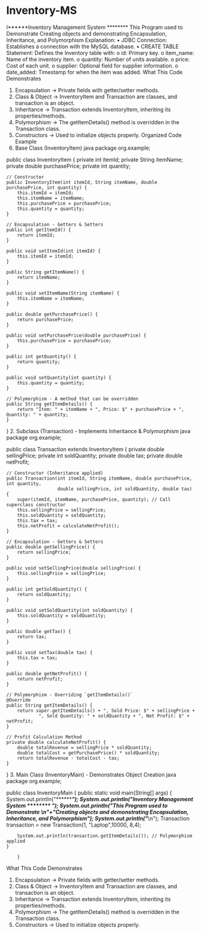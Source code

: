 # Inventory-MS
I******Inventory Management System ********  This Program used to Demonstrate  Creating objects and demonstrating Encapsulation, Inheritance, and Polymorphism
Explanation:
•	JDBC Connection: Establishes a connection with the MySQL database.
•	CREATE TABLE Statement: Defines the Inventory table with:
o	id: Primary key.
o	item_name: Name of the inventory item.
o	quantity: Number of units available.
o	price: Cost of each unit.
o	supplier: Optional field for supplier information.
o	date_added: Timestamp for when the item was added.
What This Code Demonstrates
1.	Encapsulation → Private fields with getter/setter methods.
2.	Class & Object → InventoryItem and Transaction are classes, and transaction is an object.
3.	Inheritance → Transaction extends InventoryItem, inheriting its properties/methods.
4.	Polymorphism → The getItemDetails() method is overridden in the Transaction class.
5.	Constructors → Used to initialize objects properly.
 Organized Code Example
1. Base Class (InventoryItem)
java
package org.example;

public class InventoryItem {
    private int itemId;
    private String itemName;
    private double purchasePrice;
    private int quantity;

    // Constructor
    public InventoryItem(int itemId, String itemName, double purchasePrice, int quantity) {
        this.itemId = itemId;
        this.itemName = itemName;
        this.purchasePrice = purchasePrice;
        this.quantity = quantity;
    }

    // Encapsulation - Getters & Setters
    public int getItemId() {
        return itemId;
    }

    public void setItemId(int itemId) {
        this.itemId = itemId;
    }

    public String getItemName() {
        return itemName;
    }

    public void setItemName(String itemName) {
        this.itemName = itemName;
    }

    public double getPurchasePrice() {
        return purchasePrice;
    }

    public void setPurchasePrice(double purchasePrice) {
        this.purchasePrice = purchasePrice;
    }

    public int getQuantity() {
        return quantity;
    }

    public void setQuantity(int quantity) {
        this.quantity = quantity;
    }

    // Polymorphism - A method that can be overridden
    public String getItemDetails() {
        return "Item: " + itemName + ", Price: $" + purchasePrice + ", Quantity: " + quantity;
    }
}
2. Subclass (Transaction) - Implements Inheritance & Polymorphism
java
package org.example;

public class Transaction extends InventoryItem {
    private double sellingPrice;
    private int soldQuantity;
    private double tax;
    private double netProfit;

    // Constructor (Inheritance applied)
    public Transaction(int itemId, String itemName, double purchasePrice, int quantity,
                       double sellingPrice, int soldQuantity, double tax) {
        super(itemId, itemName, purchasePrice, quantity); // Call superclass constructor
        this.sellingPrice = sellingPrice;
        this.soldQuantity = soldQuantity;
        this.tax = tax;
        this.netProfit = calculateNetProfit();
    }

    // Encapsulation - Getters & Setters
    public double getSellingPrice() {
        return sellingPrice;
    }

    public void setSellingPrice(double sellingPrice) {
        this.sellingPrice = sellingPrice;
    }

    public int getSoldQuantity() {
        return soldQuantity;
    }

    public void setSoldQuantity(int soldQuantity) {
        this.soldQuantity = soldQuantity;
    }

    public double getTax() {
        return tax;
    }

    public void setTax(double tax) {
        this.tax = tax;
    }

    public double getNetProfit() {
        return netProfit;
    }

    // Polymorphism - Overriding `getItemDetails()`
    @Override
    public String getItemDetails() {
        return super.getItemDetails() + ", Sold Price: $" + sellingPrice +
                ", Sold Quantity: " + soldQuantity + ", Net Profit: $" + netProfit;
    }

    // Profit Calculation Method
    private double calculateNetProfit() {
        double totalRevenue = sellingPrice * soldQuantity;
        double totalCost = getPurchasePrice() * soldQuantity;
        return totalRevenue - totalCost - tax;
    }
}
3. Main Class (InventoryMain) - Demonstrates Object Creation
java
package org.example;

public class InventoryMain {
    public static void main(String[] args) {
         System.out.println("*******************************************************");
        System.out.println("******Inventory Management System ******** ");
        System.out.println("This Program used to Demonstrate \n"+"Creating objects and demonstrating Encapsulation, Inheritance, and Polymorphism");
        System.out.println("*******************************************************\n");
        Transaction transaction = new Transaction(1, "Laptop",10000, 8,4);

        System.out.println(transaction.getItemDetails()); // Polymorphism applied
    }

        }


What This Code Demonstrates
1.	Encapsulation → Private fields with getter/setter methods.
2.	Class & Object → InventoryItem and Transaction are classes, and transaction is an object.
3.	Inheritance → Transaction extends InventoryItem, inheriting its properties/methods.
4.	Polymorphism → The getItemDetails() method is overridden in the Transaction class.
5.	Constructors → Used to initialize objects properly.


